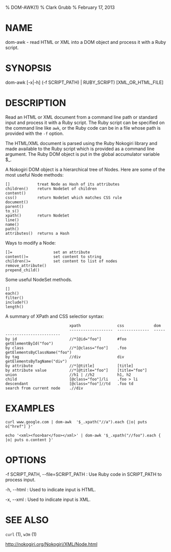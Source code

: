 % DOM-AWK(1)
% Clark Grubb
% February 17, 2013


# NAME

dom-awk - read HTML or XML into a DOM object and process it with a Ruby script.

# SYNOPSIS

dom-awk [-x|-h] (-f SCRIPT\_PATH) | RUBY\_SCRIPT) [XML\_OR\_HTML_FILE]

# DESCRIPTION

Read an HTML or XML document from a command line path or standard input and process it with a Ruby script.  The Ruby script can be specified on the command line like `awk`, or the Ruby code can be in a file whose path is provided with the `-f` option.

The HTML/XML document is parsed using the Ruby Nokogiri library and made available to the Ruby script which is provided as a command line argument.  The Ruby DOM object is put in the global accumulator variable $_.

A Nokogiri DOM object is a hierarchical tree of Nodes.  Here are some of the most useful Node methods:

    []            treat Node as Hash of its attributes
    children()    return NodeSet of children
    content()
    css()         return NodeSet which matches CSS rule
    document()
    parent()
    to_s()
    xpath()       return NodeSet
    line()
    name()
    path()
    attributes()  returns a Hash

Ways to modify a Node:

    []=                  set an attribute
    content()=           set content to string
    children()=          set content to list of nodes
    remove_attribute()
    prepend_child()

Some useful NodeSet methods.

    []
    each()
    filter()
    include?()
    length()

A summary of XPath and CSS selectior syntax:

                                xpath                css             dom
                                -------------------  --------------  -----------------------------
    by id                       //*[@id="foo"]       #foo            getElementById("foo")
    by class                    //*[@class="foo"]    .foo            getElementsByClassName("foo")
    by tag                      //div                div             getElementsByTagName("div")
    by attribute                //*[@title]          [title]
    by attribute value          //*[@title="foo"]    [title="foo"]
    union                       //h1 | //h2          h1, h2
    child                       [@class="foo"]/li    .foo > li
    descendant                  [@class="foo"]//td   .foo td
    search from current node    .//div


# EXAMPLES

    curl www.google.com | dom-awk  '$_.xpath("//a").each {|o| puts o["href"] }'

    echo '<xml><foo>bar</foo></xml>' | dom-awk '$_.xpath("//foo").each { |o| puts o.content }'

# OPTIONS

-f SCRIPT\_PATH, \--file=SCRIPT\_PATH
: Use Ruby code in SCRIPT\_PATH to process input.

-h, \--html
: Used to indicate input is HTML.

-x, \--xml
: Used to indicate input is XML.

# SEE ALSO

`curl` (1), `w3m` (1)

http://nokogiri.org/Nokogiri/XML/Node.html
